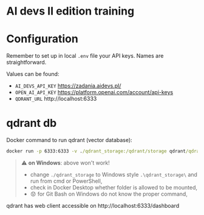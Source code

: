 # AI devs II edition training 

# Configuration

Remember to set up in local `.env` file your API keys. Names are straightforward.

Values can be found:

- `AI_DEVS_API_KEY` https://zadania.aidevs.pl/
- `OPEN_AI_API_KEY` https://platform.openai.com/account/api-keys
- `QDRANT_URL` http://localhost:6333

# qdrant db
Docker command to run qdrant (vector database):

```cmd
docker run -p 6333:6333 -v ./qdrant_storage:/qdrant/storage qdrant/qdrant
```

> :warning: **on Windows**: above won't work!
> - change `./qdrant_storage` to Windows style `.\qdrant_storage\` and run from cmd or PowerShell,
> - check in Docker Desktop whether folder is allowed to be mounted,
> - :worried: for Git Bash on Windows do not know the proper command,  

qdrant has web client accessible on http://localhost:6333/dashboard
